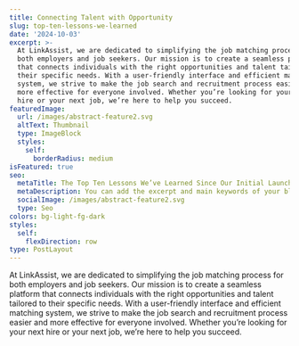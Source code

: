 ```yaml
---
title: Connecting Talent with Opportunity
slug: top-ten-lessons-we-learned
date: '2024-10-03'
excerpt: >-
  At LinkAssist, we are dedicated to simplifying the job matching process for
  both employers and job seekers. Our mission is to create a seamless platform
  that connects individuals with the right opportunities and talent tailored to
  their specific needs. With a user-friendly interface and efficient matching
  system, we strive to make the job search and recruitment process easier and
  more effective for everyone involved. Whether you’re looking for your next
  hire or your next job, we’re here to help you succeed.
featuredImage:
  url: /images/abstract-feature2.svg
  altText: Thumbnail
  type: ImageBlock
  styles:
    self:
      borderRadius: medium
isFeatured: true
seo:
  metaTitle: The Top Ten Lessons We’ve Learned Since Our Initial Launch
  metaDescription: You can add the excerpt and main keywords of your blog post here.
  socialImage: /images/abstract-feature2.svg
  type: Seo
colors: bg-light-fg-dark
styles:
  self:
    flexDirection: row
type: PostLayout
---
```


At LinkAssist, we are dedicated to simplifying the job matching process for both employers and job seekers. Our mission is to create a seamless platform that connects individuals with the right opportunities and talent tailored to their specific needs. With a user-friendly interface and efficient matching system, we strive to make the job search and recruitment process easier and more effective for everyone involved. Whether you’re looking for your next hire or your next job, we’re here to help you succeed.


